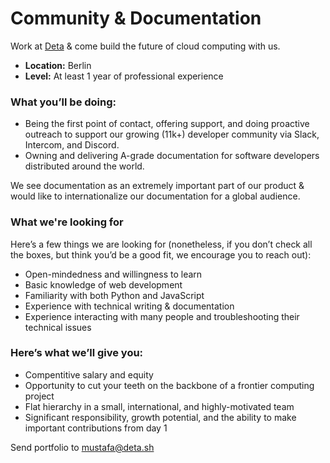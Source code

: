 # Community & Documentation

Work at [Deta](https://www.deta.sh/) & come build the future of cloud computing with us. 

- **Location:** Berlin
- **Level:** At least 1 year of professional experience


### What you’ll be doing:

- Being the first point of contact, offering support, and doing proactive outreach to support our growing (11k+) developer community via Slack, Intercom, and Discord.
- Owning and delivering A-grade documentation for software developers distributed around the world. 

We see documentation as an extremely important part of our product & would like to internationalize our documentation for a global audience.

### What we're looking for

Here’s a few things we are looking for (nonetheless, if you don’t check all the boxes, but think you’d be a good fit, we encourage you to reach out):

- Open-mindedness and willingness to learn
- Basic knowledge of web development 
- Familiarity with both Python and JavaScript
- Experience with technical writing & documentation
- Experience interacting with many people and troubleshooting their technical issues

 
### Here’s what we’ll give you:
- Compentitive salary and equity
- Opportunity to cut your teeth on the backbone of a frontier computing project
- Flat hierarchy in a small, international, and highly-motivated team
- Significant responsibility, growth potential, and the ability to make important contributions from day 1

Send portfolio to mustafa@deta.sh
